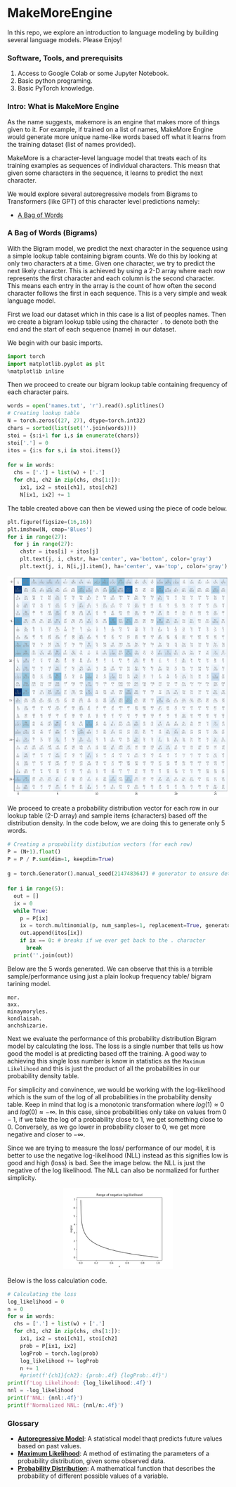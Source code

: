 # MakeMoreEngine
In this repo, we explore an introduction to language modeling by building several language models. Please Enjoy!

### Software, Tools, and prerequisits
1. Access to Google Colab or some Jupyter Notebook.
2. Basic python programing.
3. Basic PyTorch knowledge.

### Intro: What is MakeMore Engine
As the name suggests, makemore is an engine that makes more of things given to it. For example, if trained on a list of names, MakeMore Engine would generate more unique name-like words based off what it learns from the training dataset (list of names provided). 

MakeMore is a character-level language model that treats each of its training examples as sequences of individual characters. This measn that given some characters in the sequence, it learns to predict the next character.

We would explore several autoregressive models from Bigrams to Transformers (like GPT) of this character level predictions namely:

- [A Bag of Words](https://github.com/ccibeekeoc42/MakeMoreEngine#a-bag-of-Words-bigrams)


### A Bag of Words (Bigrams)
With the Bigram model, we predict the next character in the sequence using a simple lookup table containing bigram counts. We do this by looking at only two characters at a time. Given one character, we try to predict the next likely character. This is achieved by using a 2-D array where each row represents the first character and each column is the second character. This means each entry in the array is the count of how often the second character follows the first in each sequence. This is a very simple and weak language model.

First we load our dataset which in this case is a list of peoples names. Then we create a bigram lookup table using the character `.` to denote both the end and the start of each sequence (name) in our dataset.

We begin with our basic imports.

```python
import torch
import matplotlib.pyplot as plt
%matplotlib inline
```
Then we proceed to create our bigram lookup table containing frequency of each character pairs.

```python
words = open('names.txt', 'r').read().splitlines()
# Creating lookup table
N = torch.zeros((27, 27), dtype=torch.int32)
chars = sorted(list(set(''.join(words))))
stoi = {s:i+1 for i,s in enumerate(chars)}
stoi['.'] = 0
itos = {i:s for s,i in stoi.items()}

for w in words:
  chs = ['.'] + list(w) + ['.']
  for ch1, ch2 in zip(chs, chs[1:]):
    ix1, ix2 = stoi[ch1], stoi[ch2]
    N[ix1, ix2] += 1
```

The table created above can then be viewed using the piece of code below.

```python
plt.figure(figsize=(16,16))
plt.imshow(N, cmap='Blues')
for i in range(27):
  for j in range(27):
    chstr = itos[i] + itos[j]
    plt.text(j, i, chstr, ha='center', va='bottom', color='gray')
    plt.text(j, i, N[i,j].item(), ha='center', va='top', color='gray')
```
<p align="center">
 <img
  src="lookup.png"
  alt="Computational graph"
  title="Optional title"
  style="display: inline-block; align: center; margin: 0 auto;">
</p>

We proceed to create a probability distribution vector for each row in our lookup table (2-D array) and sample items (characters) based off the distribution density. In the code below, we are doing this to generate only 5 words.

```python
# Creating a propability distibution vectors (for each row)
P = (N+1).float()
P = P / P.sum(dim=1, keepdim=True)

g = torch.Generator().manual_seed(2147483647) # generator to ensure deterministic values

for i in range(5):
  out = []
  ix = 0
  while True:
    p = P[ix]
    ix = torch.multinomial(p, num_samples=1, replacement=True, generator=g).item() # Drawing 1 sample based off the distribution
    out.append(itos[ix])
    if ix == 0: # breaks if we ever get back to the . character
      break
  print(''.join(out))
```
Below are the 5 words generated. We can observe that this is a terrible sample/performance using just a plain lookup frequency table/ bigram tarining model.

```
mor.
axx.
minaymoryles.
kondlaisah.
anchshizarie.
```

Next we evaluate the performance of this probability distribution Bigram model by calculating the loss. The loss is a single number that tells us how good the model is at predicting based off the training. A good way to achieving this single loss number is know in statistics as the `Maximum Likelihood` and this is just the product of all the probabilities in our probability density table.

For simplicity and convinence, we would be working with the log-likelihood which is the sum of the log of all probabilities in the probability density table. Keep in mind that log is a monotonic transformation where $log(1) \approx 0$ and $log(0) \approx - \infty$. In this case, since probabilities only take on values from $0 - 1$, if we take the log of a probability close to 1, we get something close to 0. Conversely, as we go lower in probability closer to 0, we get more negative and closer to $-\infty$.

Since we are trying to measure the loss/ performance of our model, it is better to use the negative log-likelihood (NLL) instead as this signifies low is good and high (loss) is bad. See the image below. the NLL is just the negative of the log likelihood. The NLL can also be normalized for further simplicity.

<p align="center">
 <img
  src="neg_log.png"
  alt="Computational graph"
  title="Optional title"
  style="display: inline-block; align: center; margin: 0 auto; width:250px">
</p>


Below is the loss calculation code.

```python
# Calculating the loss
log_likelihood = 0
n = 0
for w in words:
  chs = ['.'] + list(w) + ['.']
  for ch1, ch2 in zip(chs, chs[1:]):
    ix1, ix2 = stoi[ch1], stoi[ch2]
    prob = P[ix1, ix2]
    logProb = torch.log(prob)
    log_likelihood += logProb
    n += 1
    #print(f'{ch1}{ch2}: {prob:.4f} {logProb:.4f}')
print(f'Log Likelihood: {log_likelihood:.4f}')
nnl = -log_likelihood
print(f'NNL: {nnl:.4f}')
print(f'Normalized NNL: {nnl/n:.4f}')
```

### Glossary
- [**Autoregressive Model**](https://www.google.com/search?q=auto+regressive+meaning): A statistical model thaqt predicts future values based on past values.
- [**Maximum Likelihood**](https://en.wikipedia.org/wiki/Maximum_likelihood_estimation): A method of estimating the parameters of a probability distribution, given some observed data.
- [**Probability Distribution**](https://www.google.com/search?q=probability+distribution): A mathematical function that describes the probability of different possible values of a variable.